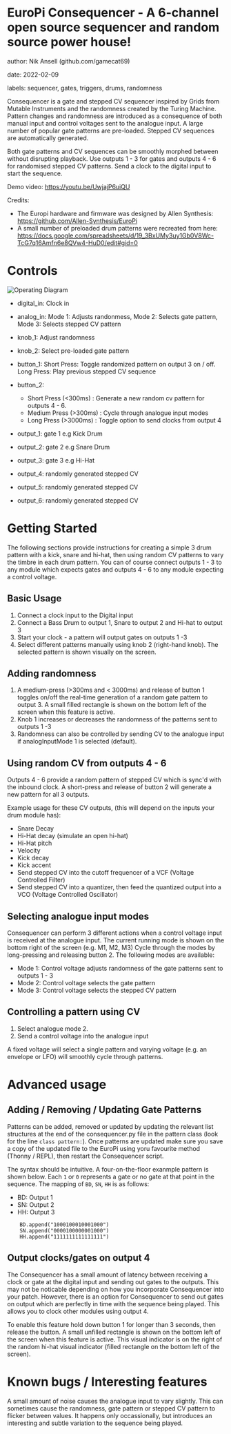 # EuroPi Consequencer - A 6-channel open source sequencer and random source power house!

author: Nik Ansell (github.com/gamecat69)

date: 2022-02-09

labels: sequencer, gates, triggers, drums, randomness

Consequencer is a gate and stepped CV sequencer inspired by Grids from Mutable Instruments and the randomness created by the Turing Machine.
Pattern changes and randomness are introduced as a consequence of both manual input and control voltages sent to the analogue input.
A large number of popular gate patterns are pre-loaded. Stepped CV sequences are automatically generated.

Both gate patterns and CV sequences can be smoothly morphed between without disrupting playback.
Use outputs 1 - 3 for gates and outputs 4 - 6 for randomised stepped CV patterns.
Send a clock to the digital input to start the sequence.

Demo video: https://youtu.be/UwjajP6uiQU

Credits:
- The Europi hardware and firmware was designed by Allen Synthesis: https://github.com/Allen-Synthesis/EuroPi
- A small number of preloaded drum patterns were recreated from here: https://docs.google.com/spreadsheets/d/19_3BxUMy3uy1Gb0V8Wc-TcG7q16Amfn6e8QVw4-HuD0/edit#gid=0

# Controls

![Operating Diagram](https://user-images.githubusercontent.com/79809962/154732035-ccc0d8c1-0e4e-4b8c-97e3-ccfa07a4880b.png)

- digital_in: Clock in
- analog_in: Mode 1: Adjusts randonmess, Mode 2: Selects gate pattern, Mode 3: Selects stepped CV pattern

- knob_1: Adjust randomness
- knob_2: Select pre-loaded gate pattern

- button_1: Short Press: Toggle randomized pattern on output 3 on / off. Long Press: Play previous stepped CV sequence
- button_2:
  - Short Press  (<300ms)  : Generate a new random cv pattern for outputs 4 - 6.
  - Medium Press (>300ms)  : Cycle through analogue input modes
  - Long Press   (>3000ms) : Toggle option to send clocks from output 4

- output_1: gate 1 e.g Kick Drum
- output_2: gate 2 e.g Snare Drum
- output_3: gate 3 e.g Hi-Hat
- output_4: randomly generated stepped CV
- output_5: randomly generated stepped CV
- output_6: randomly generated stepped CV

# Getting Started

The following sections provide instructions for creating a simple 3 drum pattern with a kick, snare and hi-hat, then using random CV patterns to vary the timbre in each drum pattern.
You can of course connect outputs 1 - 3 to any module which expects gates and outputs 4 - 6 to any module expecting a control voltage.

## Basic Usage
1. Connect a clock input to the Digital input
2. Connect a Bass Drum to output 1, Snare to output 2 and Hi-hat to output 3
3. Start your clock - a pattern will output gates on outputs 1 -3
4. Select different patterns manually using knob 2 (right-hand knob). The selected pattern is shown visually on the screen.

## Adding randomness
1. A medium-press (>300ms and < 3000ms) and release of button 1 toggles on/off the real-time generation of a random gate pattern to output 3. A small filled rectangle is shown on the bottom left of the screen when this feature is active.
2. Knob 1 increases or decreases the randomness of the patterns sent to outputs 1 -3
3. Randomness can also be controlled by sending CV to the analogue input if analogInputMode 1 is selected (default).

## Using random CV from outputs 4 - 6

Outputs 4 - 6 provide a random pattern of stepped CV which is sync'd with the inbound clock.
A short-press and release of button 2 will generate a new pattern for all 3 outputs.

Example usage for these CV outputs, (this will depend on the inputs your drum module has):
- Snare Decay
- Hi-Hat decay (simulate an open hi-hat)
- Hi-Hat pitch
- Velocity
- Kick decay
- Kick accent
- Send stepped CV into the cutoff frequencer of a VCF (Voltage Controlled Filter)
- Send stepped CV into a quantizer, then feed the quantized output into a VCO (Voltage Controlled Oscillator)

## Selecting analogue input modes

Consequencer can perform 3 different actions when a control voltage input is received at the analogue input.
The current running mode is shown on the bottom right of the screen (e.g. M1, M2, M3)
Cycle through the modes by long-pressing and releasing button 2. The following modes are available:

- Mode 1: Control voltage adjusts randomness of the gate patterns sent to outputs 1 - 3
- Mode 2: Control voltage selects the gate pattern
- Mode 3: Control voltage selects the stepped CV pattern

## Controlling a pattern using CV

1. Select analogue mode 2.
2. Send a control voltage into the analogue input

A fixed voltage will select a single pattern and varying voltage (e.g. an envelope or LFO) will smoothly cycle through patterns.

# Advanced usage

## Adding / Removing / Updating Gate Patterns

Patterns can be added, removed or updated by updating the relevant list structures at the end of the consequencer.py file in the pattern class (look for the line `class pattern:`). Once patterns are updated make sure you save a copy of the updated file to the EuroPi using yoru favourite method (Thonny / REPL), then restart the Consequencer script.

The syntax should be intuitive. A four-on-the-floor exanmple pattern is shown below. Each `1` or `0` represents a gate or no gate at that point in the sequence.
The mapping of `BD`, `SN`, `HH` is as follows:
- BD: Output 1
- SN: Output 2
- HH: Output 3

```
    BD.append("1000100010001000")
    SN.append("0000100000001000")
    HH.append("1111111111111111")
```

## Output clocks/gates on output 4

The Consequencer has a small amount of latency between receiving a clock or gate at the digital input and sending out gates to the outputs. This may not be noticable depending on how you incorporate Consequencer into your patch. However, there is an option for Consequencer to send out gates on output which are perfectly in time with the sequence being played. This allows you to clock other modules using output 4.

To enable this feature hold down button 1 for longer than 3 seconds, then release the button. A small unfilled rectangle is shown on the bottom left of the screen when this feature is active. This visual indicator is on the right of the random hi-hat visual indicator (filled rectangle on the bottom left of the screen).

# Known bugs / Interesting features

A small amount of noise causes the analogue input to vary slightly. This can sometimes cause the randomness, gate pattern or stepped CV pattern to flicker between values. It happens only occassionally, but introduces an interesting and subtle variation to the sequence being played.
